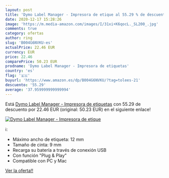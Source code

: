 ```yaml
---
layout: post
title: 'Dymo Label Manager - Impresora de etique al 55.29 % de descuento'
date: 2020-12-17 15:28:26
image: 'https://m.media-amazon.com/images/I/31xi+K6qocL._SL200_.jpg'
comments: true
category: ofertas
author: ring
slug: 'B004G6NVKU-es'
actualPrice: 22.46 EUR
currency: EUR
price: 22.46
comparePrice: 50.23 EUR
prodname: 'Dymo Label Manager - Impresora de etiquetas'
country: 'es'
flag: '🇪🇸'
buyurl: 'https://www.amazon.es/dp/B004G6NVKU/?tag=tolees-21'
descuento: '55.29'
average: '37.959999999999994'
---
```


Está [Dymo Label Manager - Impresora de etiquetas](https://www.amazon.es/dp/B004G6NVKU/?tag=tolees-21) con 55.29 de descuento por 22.46 EUR (original: 50.23 EUR) en el siguiente enlace!

[![Dymo Label Manager - Impresora de etique](https://m.media-amazon.com/images/I/31xi+K6qocL._SL200_.jpg)](https://www.amazon.es/dp/B004G6NVKU/?tag=tolees-21)

ℹ️:

- Máximo ancho de etiqueta: 12 mm
- Tamaño de cinta: 9 mm
- Recarga su batería a través de conexión USB
- Con función "Plug & Play"
- Compatible con PC y Mac

[Ver la oferta!!](https://www.amazon.es/dp/B004G6NVKU/?tag=tolees-21)

